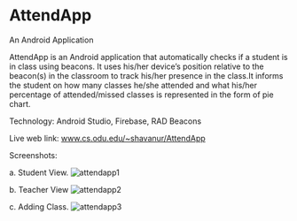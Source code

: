 # AttendApp
An Android Application

AttendApp is an Android application that automatically checks if a student is in class using beacons. It uses his/her device’s position relative to the beacon(s) in the classroom to track his/her presence in the class.It informs the student on how many classes he/she attended and what his/her percentage of attended/missed classes is represented in the form of pie chart.

Technology: Android Studio, Firebase, RAD Beacons 

Live web link: www.cs.odu.edu/~shavanur/AttendApp

Screenshots:

a. Student View.
![attendapp1](https://cloud.githubusercontent.com/assets/11856540/16220006/04b2fd4c-3758-11e6-9e7d-8778aeb303f7.JPG)



b. Teacher View
![attendapp2](https://cloud.githubusercontent.com/assets/11856540/16220009/04b57d9c-3758-11e6-9db7-d5975353f910.JPG)



c. Adding Class.
![attendapp3](https://cloud.githubusercontent.com/assets/11856540/16220007/04b32628-3758-11e6-8707-5a2d0cb6825e.JPG)


